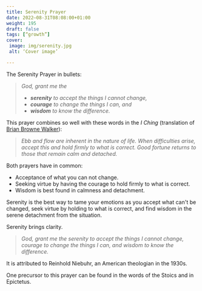 ```yaml
---
title: Serenity Prayer
date: 2022–08-31T08:08:00+01:00
weight: 195
draft: false
tags: [“growth”]
cover:
 image: img/serenity.jpg
 alt: ‘Cover image’

---
```

The Serenity Prayer in bullets:

> *God, grant me the* 
> - ***serenity** to accept the things I cannot change,*  
> - ***courage** to change the things I can,  and* 
> - ***wisdom** to know the difference.*

This prayer combines so well with these words in the *I Ching* (translation of [Brian Browne Walker](https://brianbrownewalker.com/2022/01/25/ebb-and-flow/)):

> *Ebb and flow are inherent in the nature of life.* 
> *When difficulties arise, accept this and hold firmly to what is correct.* 
> *Good fortune returns to those that remain calm and detached.*

Both prayers have in common: 
- Acceptance of what you can not change. 
- Seeking virtue by having the courage to hold firmly to what is correct. 
- Wisdom is best found in calmness and detachment.

Serenity is the best way to tame your emotions as you accept what can't be changed, seek virtue by holding to what is correct, and find wisdom in the serene detachment from the situation.

Serenity brings clarity.


> *God, grant me the serenity to accept the things I cannot change, courage to change the things I can, and wisdom to know the difference.*

It is attributed to Reinhold Niebuhr, an American theologian in the 1930s.

One precursor to this prayer can be found in the words of the Stoics and in Epictetus.